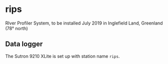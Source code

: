 # rips
RIver Profiler System, to be installed July 2019 in Inglefield Land, Greenland (78° north)

## Data logger

The Sutron 9210 XLite is set up with station name `rips`.
